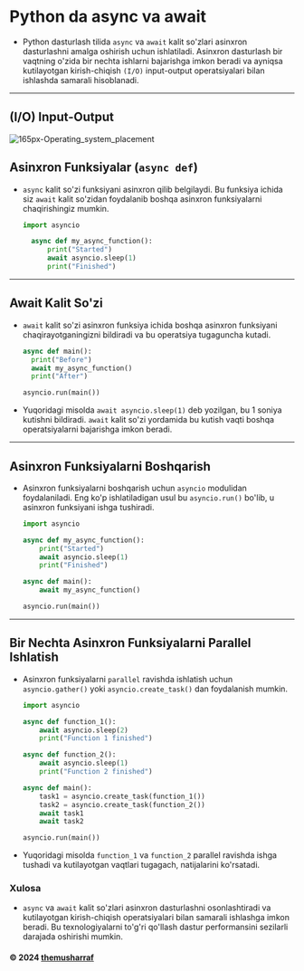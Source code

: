 # Python da async va await

- Python dasturlash tilida `async` va `await` kalit so'zlari asinxron dasturlashni amalga oshirish uchun ishlatiladi.
  Asinxron dasturlash bir vaqtning o'zida bir nechta ishlarni bajarishga imkon beradi va ayniqsa kutilayotgan
  kirish-chiqish `(I/O)` input-output  operatsiyalari bilan ishlashda samarali hisoblanadi.

---
## (I/O) Input-Output
![165px-Operating_system_placement](https://github.com/user-attachments/assets/819c67fe-1536-4c44-8ca2-1efc0f551dcf)



## Asinxron Funksiyalar (`async def`)

- `async` kalit so'zi funksiyani asinxron qilib belgilaydi. Bu funksiya ichida siz `await` kalit so'zidan foydalanib
  boshqa
  asinxron funksiyalarni chaqirishingiz mumkin.
  ```python
  import asyncio

    async def my_async_function():
        print("Started")
        await asyncio.sleep(1)
        print("Finished")
  ```

---

## Await Kalit So'zi

- `await` kalit so'zi asinxron funksiya ichida boshqa asinxron funksiyani chaqirayotganingizni bildiradi va bu
  operatsiya tugaguncha kutadi.
  ```python
  async def main():
    print("Before")
    await my_async_function()
    print("After")

  asyncio.run(main())
  ```
- Yuqoridagi misolda `await asyncio.sleep(1)` deb yozilgan, bu 1 soniya kutishni bildiradi. `await` kalit so'zi
  yordamida bu kutish vaqti boshqa operatsiyalarni bajarishga imkon beradi.

---

## Asinxron Funksiyalarni Boshqarish

- Asinxron funksiyalarni boshqarish uchun `asyncio` modulidan foydalaniladi. Eng ko'p ishlatiladigan usul bu `asyncio.run()`
  bo'lib, u asinxron funksiyani ishga tushiradi.
  ```python
  import asyncio

  async def my_async_function():
      print("Started")
      await asyncio.sleep(1)
      print("Finished")

  async def main():
      await my_async_function()

  asyncio.run(main())
  ```
---
## Bir Nechta Asinxron Funksiyalarni Parallel Ishlatish

- Asinxron funksiyalarni `parallel` ravishda ishlatish uchun `asyncio.gather()` yoki `asyncio.create_task()` dan foydalanish mumkin.
  ```python
  import asyncio

  async def function_1():
      await asyncio.sleep(2)
      print("Function 1 finished")

  async def function_2():
      await asyncio.sleep(1)
      print("Function 2 finished")

  async def main():
      task1 = asyncio.create_task(function_1())
      task2 = asyncio.create_task(function_2())
      await task1
      await task2

  asyncio.run(main())
  ```
- Yuqoridagi misolda `function_1` va `function_2` parallel ravishda ishga tushadi va kutilayotgan vaqtlari tugagach, natijalarini ko'rsatadi.

### Xulosa
- `async` va `await` kalit so'zlari asinxron dasturlashni osonlashtiradi va kutilayotgan kirish-chiqish operatsiyalari bilan samarali ishlashga imkon beradi. Bu texnologiyalarni to'g'ri qo'llash dastur performansini sezilarli darajada oshirishi mumkin.

#### © 2024 [themusharraf](https://github.com/themusharraf)

